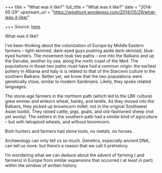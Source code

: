 +++
title = "What was it like?"
full_title = "What was it like?"
date = "2014-05-29"
upstream_url = "https://westhunt.wordpress.com/2014/05/29/what-was-it-like/"

+++
Source: [here](https://westhunt.wordpress.com/2014/05/29/what-was-it-like/).

What was it like?

I’ve been thinking about the colonization of Europe by Middle Eastern
farmers – light-skinned, dark-eyed guys pushing aside dark-skinned,
blue-eyed hunters. The movement took two paths – one into the Balkans
and up the Danube, another by sea, along the north coast of the Med. The
populations in those two paths must have had a common origin: the
earliest pottery in Albania and Italy is is related to that of the
Starcevo culture in the southern Balkans. Better yet, we know that the
two populations were genetically close, similar to modern Sardinians.
Likely, they spoke related languages.

The stone-age farmers in the northern path (which led to the LBK
culture) grew emmer and einkorn wheat, barley, and lentils. As they
moved into the Balkans, they picked up broomcorn millet, not in the
original Southwest Asian toolkit. They raised cattle, pigs, goats, and
old-fashioned sheep (not yet wooly). The settlers in the southern path
had a similar kind of agriculture – but with tetraploid wheats, and
without broomcorn.

Both hunters and farmers had stone tools, no metals, no horses.

Archaeology can only tell us so much. Genetics, especially ancient DNA,
can tell us more: but there’s a reason that we call it prehistory.

I’m wondering what we can deduce about the advent of farming ( and
farmers) in Europe from similar expansions that occurred ( at least in
part) within the window of written history.












